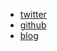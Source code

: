 -   [twitter](https://twitter.com/assertchris)
-   [github](https://github.com/preprocess)
-   [blog](https://assertchris.io)
